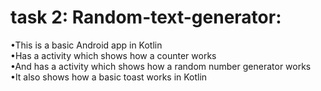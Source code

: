 # task 2: Random-text-generator:
•This is a basic Android app in Kotlin
<br>
•Has a activity which shows how a counter works
<br>
•And has a activity which shows how a random number generator works
<br>
•It also shows how a basic toast works in Kotlin
